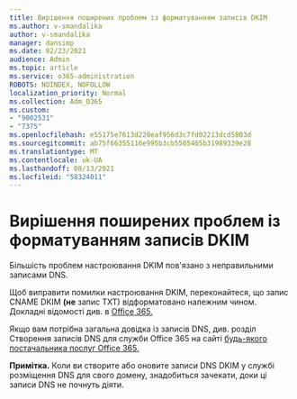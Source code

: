 ```yaml
---
title: Вирішення поширених проблем із форматуванням записів DKIM
ms.author: v-smandalika
author: v-smandalika
manager: dansimp
ms.date: 02/23/2021
audience: Admin
ms.topic: article
ms.service: o365-administration
ROBOTS: NOINDEX, NOFOLLOW
localization_priority: Normal
ms.collection: Adm_O365
ms.custom:
- "9002531"
- "7375"
ms.openlocfilehash: e55175e7613d220eaf956d3c7fd02213dcd5803d
ms.sourcegitcommit: ab75f66355116e995b3cb5505465b31989339e28
ms.translationtype: MT
ms.contentlocale: uk-UA
ms.lasthandoff: 08/13/2021
ms.locfileid: "58324011"
---
```

# <a name="fix-common-problems-with-dkim-record-formatting"></a>Вирішення поширених проблем із форматуванням записів DKIM

Більшість проблем настроювання DKIM пов'язано з неправильними записами DNS.

Щоб виправити помилки настроювання DKIM, переконайтеся, що запис CNAME DKIM **(не** запис TXT) відформатовано належним чином. Докладні відомості див. в [Office 365.](https://docs.microsoft.com/microsoft-365/security/office-365-security/use-dkim-to-validate-outbound-email)

Якщо вам потрібна загальна довідка із записів DNS, див. розділ Створення записів DNS для служби Office 365 на сайті [будь-якого постачальника послуг Office 365.](https://docs.microsoft.com/microsoft-365/admin/get-help-with-domains/create-dns-records-at-any-dns-hosting-provider)

**Примітка.** Коли ви створите або оновите записи DNS DKIM у службі розміщення DNS для свого домену, знадобиться зачекати, доки ці записи DNS не почнуть діяти.
